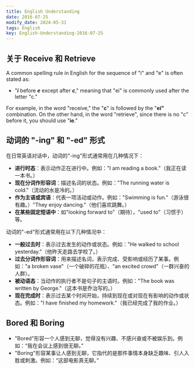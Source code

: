 ```yaml
---
title: English Understanding
date: 2016-07-25
modify_date: 2024-05-31
tags: English
key: English-Understanding-2016-07-25
---
```


## 关于 Receive 和 Retrieve

A common spelling rule in English for the sequence of "i" and "e" is often stated as:

- "**_i_** before **_e_** except after **_c_**," meaning that "ei" is commonly used after the letter "c."

For example, in the word "receive," the "**c**" is followed by the "**ei"** combination. On the other hand, in the word "retrieve", since there is no "c" before it, you should use "**ie**."

## 动词的 "-ing" 和 "-ed" 形式

在日常英语对话中，动词的"-ing"形式通常用在几种情况下：

- **进行时态**：表示动作正在进行中。例如："I am reading a book."（我正在读一本书。）
- **现在分词作形容词**：描述名词的状态。例如："The running water is cold."（流动的水是冷的。）
- **作为主语或宾语**：代表一项活动或动作。例如："Swimming is fun."（游泳很有趣。）"They enjoy dancing."（他们喜欢跳舞。）
- **在某些固定短语中**：如"looking forward to"（期待），"used to"（习惯于）等。

动词的"-ed"形式通常用在以下几种情况中：

- **一般过去时**：表示过去发生的动作或状态。例如："He walked to school yesterday."（他昨天走路去学校了。）
- **过去分词作形容词**：用来描述名词，表示完成、受影响或经历了某事。例如："a broken vase"（一个破碎的花瓶）、"an excited crowd"（一群兴奋的人群）。
- **被动语态**：当动作的执行者不是句子的主语时。例如："The book was written by George."（这本书是乔治写的。）
- **现在完成时**：表示过去某个时间开始，持续到现在或对现在有影响的动作或状态。例如："I have finished my homework."（我已经完成了我的作业。）

## Bored 和 Boring

- "Bored"形容一个人感到无聊，觉得没有兴趣、不感兴奋或不被娱乐到。例如：“我在会议上感到很无聊。”
- "Boring"形容某事让人感到无聊，它指代的是那件事情本身缺乏趣味、引人入胜或刺激。例如：“这部电影真无聊。”